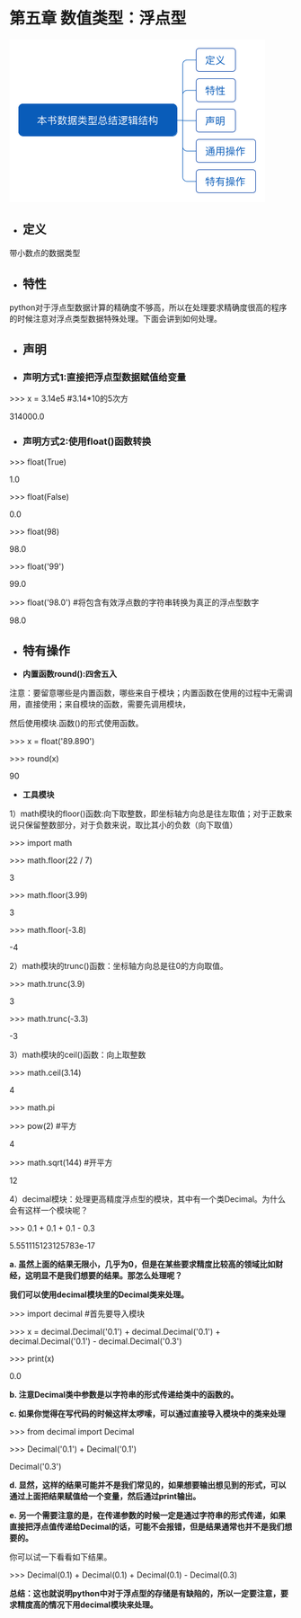 # 第五章 数值类型：浮点型

![](/assets/本书数据类型总结逻辑结构.png)

* ## 定义

带小数点的数据类型

* ## 特性

python对于浮点型数据计算的精确度不够高，所以在处理要求精确度很高的程序的时候注意对浮点类型数据特殊处理。下面会讲到如何处理。

* ## 声明
* ### 声明方式1:直接把浮点型数据赋值给变量

&gt;&gt;&gt; x = 3.14e5 \#3.14\*10的5次方

314000.0

* ### 声明方式2:使用float\(\)函数转换

&gt;&gt;&gt; float\(True\)

1.0

&gt;&gt;&gt; float\(False\)

0.0

&gt;&gt;&gt; float\(98\)

98.0

&gt;&gt;&gt; float\('99'\)

99.0

&gt;&gt;&gt; float\('98.0'\) \#将包含有效浮点数的字符串转换为真正的浮点型数字

98.0

* ## 特有操作
* **内置函数round\(\):四舍五入**

注意：要留意哪些是内置函数，哪些来自于模块；内置函数在使用的过程中无需调用，直接使用；来自模块的函数，需要先调用模块，

然后使用模块.函数\(\)的形式使用函数。

&gt;&gt;&gt; x = float\('89.890'\)

&gt;&gt;&gt; round\(x\)

90

* **工具模块**

1）math模块的floor\(\)函数:向下取整数，即坐标轴方向总是往左取值；对于正数来说只保留整数部分，对于负数来说，取比其小的负数（向下取值）

&gt;&gt;&gt; import math

&gt;&gt;&gt; math.floor\(22 / 7\)

3

&gt;&gt;&gt; math.floor\(3.99\)

3

&gt;&gt;&gt; math.floor\(-3.8\)

-4

2）math模块的trunc\(\)函数：坐标轴方向总是往0的方向取值。

&gt;&gt;&gt; math.trunc\(3.9\)

3

&gt;&gt;&gt; math.trunc\(-3.3\)

-3

3）math模块的ceil\(\)函数：向上取整数

&gt;&gt;&gt; math.ceil\(3.14\)

4

&gt;&gt;&gt; math.pi

&gt;&gt;&gt; pow\(2\) \#平方

4

&gt;&gt;&gt; math.sqrt\(144\) \#开平方

12

4）decimal模块：处理更高精度浮点型的模块，其中有一个类Decimal。为什么会有这样一个模块呢？

&gt;&gt;&gt; 0.1 + 0.1 + 0.1 - 0.3

5.551115123125783e-17

**a. 虽然上面的结果无限小，几乎为0，但是在某些要求精度比较高的领域比如财经，这明显不是我们想要的结果。那怎么处理呢？**

**我们可以使用decimal模块里的Decimal类来处理。**

&gt;&gt;&gt; import decimal \#首先要导入模块

&gt;&gt;&gt; x = decimal.Decimal\('0.1'\) + decimal.Decimal\('0.1'\) + decimal.Decimal\('0.1'\) - decimal.Decimal\('0.3'\)

&gt;&gt;&gt; print\(x\)

0.0

**b. 注意Decimal类中参数是以字符串的形式传递给类中的函数的。**

**c. 如果你觉得在写代码的时候这样太啰嗦，可以通过直接导入模块中的类来处理**

&gt;&gt;&gt; from decimal import Decimal

&gt;&gt;&gt; Decimal\('0.1'\) + Decimal\('0.1'\)

Decimal\('0.3'\)

**d. 显然，这样的结果可能并不是我们常见的，如果想要输出想见到的形式，可以通过上面把结果赋值给一个变量，然后通过print输出。**

**e. 另一个需要注意的是，在传递参数的时候一定是通过字符串的形式传递，如果直接把浮点值传递给Decimal的话，可能不会报错，但是结果通常也并不是我们想要的。**

你可以试一下看看如下结果。

&gt;&gt;&gt; Decimal\(0.1\) + Decimal\(0.1\) + Decimal\(0.1\) - Decimal\(0.3\)

**总结：这也就说明python中对于浮点型的存储是有缺陷的，所以一定要注意，要求精度高的情况下用decimal模块来处理。**

